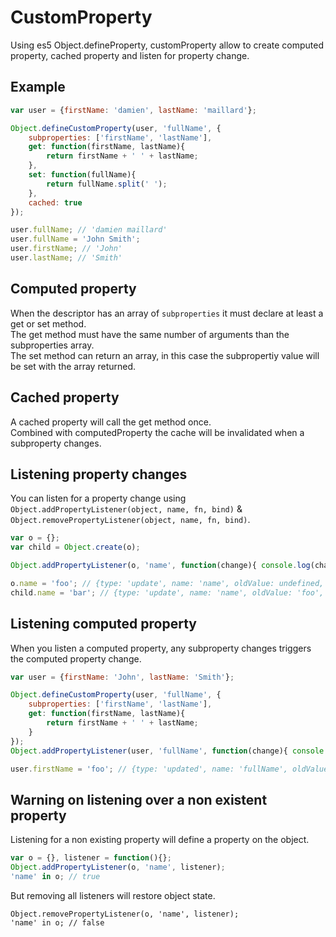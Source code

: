 CustomProperty
=============

Using es5 Object.defineProperty, customProperty allow to create computed property, cached property and listen for property change.

## Example

```javascript
var user = {firstName: 'damien', lastName: 'maillard'};

Object.defineCustomProperty(user, 'fullName', {
	subproperties: ['firstName', 'lastName'],
	get: function(firstName, lastName){
		return firstName + ' ' + lastName;
	},
	set: function(fullName){
		return fullName.split(' ');
	},
	cached: true
});

user.fullName; // 'damien maillard'
user.fullName = 'John Smith';
user.firstName; // 'John'
user.lastName; // 'Smith'
```

## Computed property

When the descriptor has an array of `subproperties` it must declare at least a get or set method.  
The get method must have the same number of arguments than the subproperties array.  
The set method can return an array, in this case the subpropertiy value will be set with the array returned.  

## Cached property

A cached property will call the get method once.  
Combined with computedProperty the cache will be invalidated when a subproperty changes.  

## Listening property changes

You can listen for a property change using `Object.addPropertyListener(object, name, fn, bind)` & `Object.removePropertyListener(object, name, fn, bind)`. 

```javascript
var o = {};
var child = Object.create(o);

Object.addPropertyListener(o, 'name', function(change){ console.log(change); });

o.name = 'foo'; // {type: 'update', name: 'name', oldValue: undefined, value: 'ok', object: o}
child.name = 'bar'; // {type: 'update', name: 'name', oldValue: 'foo', value: 'bar', object: child}
```

## Listening computed property

When you listen a computed property, any subproperty changes triggers the computed property change.

```javascript
var user = {firstName: 'John', lastName: 'Smith'};

Object.defineCustomProperty(user, 'fullName', {
	subproperties: ['firstName', 'lastName'],
	get: function(firstName, lastName){
		return firstName + ' ' + lastName;
	}
});
Object.addPropertyListener(user, 'fullName', function(change){ console.log(change); });

user.firstName = 'foo'; // {type: 'updated', name: 'fullName', oldValue: 'John Smith', value: 'foo Smith', object: user};
```

## Warning on listening over a non existent property

Listening for a non existing property will define a property on the object.

```javascript
var o = {}, listener = function(){};
Object.addPropertyListener(o, 'name', listener);
'name' in o; // true
```

But removing all listeners will restore object state.

```
Object.removePropertyListener(o, 'name', listener);
'name' in o; // false
```


